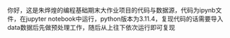 你好，这是朱烨煌的编程基础期末大作业项目的代码与数据源，代码为ipynb文件，在jupyter notebook中运行，python版本为3.11.4，复现代码的话需要导入data数据后先做预处理工作，随后从上往下依次运行即可复现
